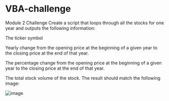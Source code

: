 # VBA-challenge
Module 2 Challenge
Create a script that loops through all the stocks for one year and outputs the following information:

The ticker symbol

Yearly change from the opening price at the beginning of a given year to the closing price at the end of that year.

The percentage change from the opening price at the beginning of a given year to the closing price at the end of that year.

The total stock volume of the stock. The result should match the following image:

![image](https://github.com/ChantalThom/VBA-challenge/assets/148919702/f4dbc58a-6ba7-448b-9ab2-0269bf0838a8)
